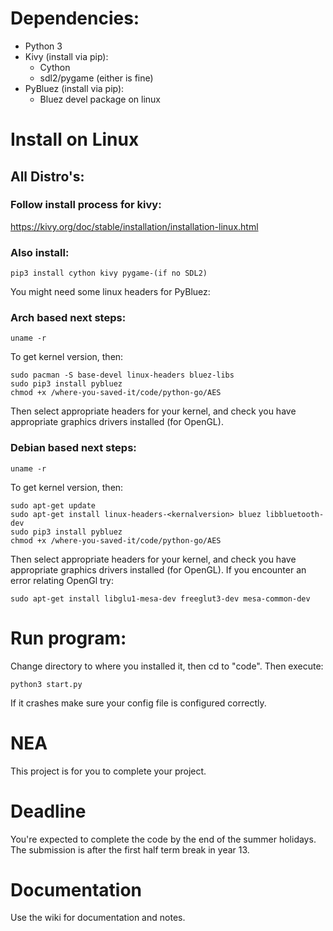 # Dependencies:
- Python 3
- Kivy (install via pip):
  - Cython
  - sdl2/pygame (either is fine)
- PyBluez (install via pip):
  - Bluez devel package on linux

# Install on Linux
## All Distro's:
### Follow install process for kivy:
https://kivy.org/doc/stable/installation/installation-linux.html

### Also install:
```
pip3 install cython kivy pygame-(if no SDL2)
```
You might need some linux headers for PyBluez:
### Arch based next steps:
```
uname -r
```
To get kernel version, then:
```
sudo pacman -S base-devel linux-headers bluez-libs
sudo pip3 install pybluez
chmod +x /where-you-saved-it/code/python-go/AES
```
Then select appropriate headers for your kernel, and check you have appropriate graphics drivers installed (for OpenGL).
### Debian based next steps:
```
uname -r
```
To get kernel version, then:
```
sudo apt-get update
sudo apt-get install linux-headers-<kernalversion> bluez libbluetooth-dev
sudo pip3 install pybluez
chmod +x /where-you-saved-it/code/python-go/AES
```
Then select appropriate headers for your kernel, and check you have appropriate graphics drivers installed (for OpenGL).
If you encounter an error relating OpenGl try:
```
sudo apt-get install libglu1-mesa-dev freeglut3-dev mesa-common-dev
```

# Run program:
Change directory to where you installed it, then cd to "code".
Then execute:
```
python3 start.py
```
If it crashes make sure your config file is configured correctly.

# NEA
This project is for you to complete your project.

# Deadline
You're expected to complete the code by the end of the summer holidays. The submission is after the first half term break in year 13.

# Documentation
Use the wiki for documentation and notes.
